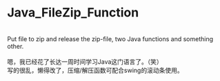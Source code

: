 # Java_FileZip_Function
<br/>Put file to zip and release the zip-file, two Java functions and something other.
<br/>
<br/>嗯，我已经花了长达一周时间学习Java这门语言了。（笑）
<br/>写的很乱，懒得改了，压缩/解压函数可配合swing的滚动条使用。
